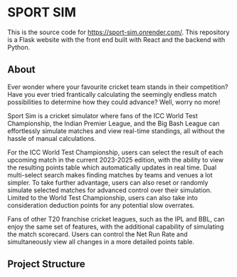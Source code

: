 # SPORT SIM 
This is the source code for https://sport-sim.onrender.com/. This repository is a Flask website with the front end built with React and the backend with Python.

## About
Ever wonder where your favourite cricket team stands in their competition? Have you ever tried frantically calculating the seemingly endless match possibilities to determine how they could advance? Well, worry no more!

Sport Sim is a cricket simulator where fans of the ICC World Test Championship, the Indian Premier League, and the Big Bash League can  effortlessly simulate matches and view real-time standings, all without the hassle of manual calculations.

For the ICC World Test Championship, users can select the result of each upcoming match in the current 2023-2025 edition, with the ability to view the resulting points table which automatically updates in real time. Dual multi-select search makes finding matches by teams and venues a lot simpler. To take further advantage, users can also reset or randomly simulate selected matches for advanced control over their simulation. Limited to the World Test Championship, users can also take into consideration deduction points for any potential slow overrates. 

Fans of other T20 franchise cricket leagues, such as the IPL and BBL, can enjoy the same set of features, with the additional capability of simulating the match scorecard. Users can control the Net Run Rate and simultaneously view all changes in a more detailed points table.

## Project Structure








